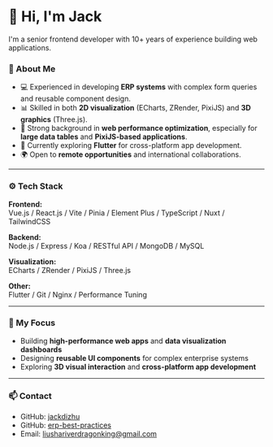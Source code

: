 # 👋 Hi, I'm Jack
I'm a senior frontend developer with 10+ years of experience building web applications.
### 💼 About Me
- 💻 Experienced in developing **ERP systems** with complex form queries and reusable component design.  
- 📊 Skilled in both **2D visualization** (ECharts, ZRender, PixiJS) and **3D graphics** (Three.js).  
- 🚀 Strong background in **web performance optimization**, especially for **large data tables** and **PixiJS-based applications**.  
- 🧩 Currently exploring **Flutter** for cross-platform app development.  
- 🌍 Open to **remote opportunities** and international collaborations.  

---

### ⚙️ Tech Stack

**Frontend:**  
Vue.js / React.js / Vite / Pinia / Element Plus / TypeScript / Nuxt / TailwindCSS  

**Backend:**  
Node.js / Express / Koa / RESTful API / MongoDB / MySQL  

**Visualization:**  
ECharts / ZRender / PixiJS / Three.js 

**Other:**  
Flutter / Git / Nginx / Performance Tuning  

---

### 🧠 My Focus
- Building **high-performance web apps** and **data visualization dashboards**  
- Designing **reusable UI components** for complex enterprise systems  
- Exploring **3D visual interaction** and **cross-platform app development**

---

### 📫 Contact
- GitHub: [jackdizhu](https://github.com/jackdizhu)
- GitHub: [erp-best-practices](https://github.com/jackdizhu/vue3-manage-system/tree/vue3-erp-best-practices)
- Email: liushariverdragonking@gmail.com
